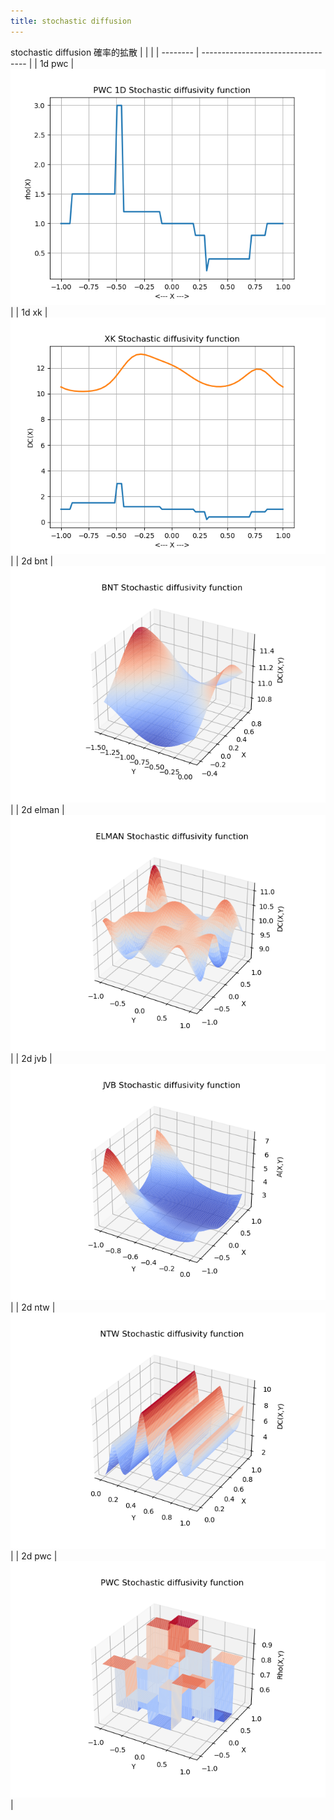 ```yaml
---
title: stochastic diffusion
---
```


stochastic diffusion 確率的拡散
|          |                                    |
| -------- | ---------------------------------- |
| 1d pwc   | ![pic](./diffusivity_1d_pwc.png)   |
| 1d xk    | ![pic](./diffusivity_1d_xk.png)    |
| 2d bnt   | ![pic](./diffusivity_2d_bnt.png)   |
| 2d elman | ![pic](./diffusivity_2d_elman.png) |
| 2d jvb   | ![pic](./diffusivity_2d_jvb.png)   |
| 2d ntw   | ![pic](./diffusivity_2d_ntw.png)   |
| 2d pwc   | ![pic](./diffusivity_2d_pwc.png)   |
